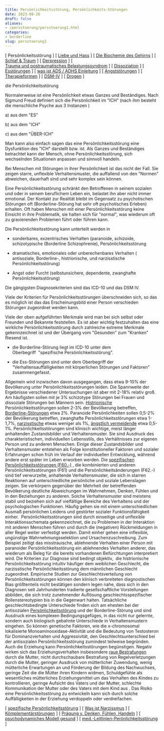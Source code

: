 ```yaml
---
title: Persönlichkeitsstörung, Persönlichkeits-Störungen
date: 2023-08-26
draft: false
aliases:
- /persstoerung/persstoerung1.html
categories:
- borderline
slug: persstoerung1
---
```



[ Persönlickeitsstörung ] [ [Liebe und Hass](../definition/liebe1.htm) ] [ [Die Biochemie des Gehirns](../biochemie/biochemie.htm) ] [ [Schlaf & Traum](../schlaf/traum.htm) ] [ [Derpression](../depression/depri.html) ] [ [Trauma und postraumatisches Belastungssyndrom](../trauma/trauma.htm) ] [ [Dissoziation](../disso/dissoziation.htm) ] [ [Esstörungen](../ess/esst1.html) ] [ [was ist ADS / ADHS Einleitung](../ads/ads.html) ] [ [Angststörungen](../angststoerung/angststoerungen.htm) ] [ [Therapieformen](../theraformen/theraformen.htm) ] [ [DSM-IV](../definition/dsm.htm) ] [ [Drogen](../definition/definitionen_1.htm) ]

die Persönlichkeitsstörung

Normalerweise ist eine Persönlichkeit etwas Ganzes und
Beständiges. Nach
Sigmund Freud definiert sich die Persönlichkeit im "ICH" (nach ihm
besteht die menschliche Psyche aus 3 Instanzen )

a) aus dem "ES"

b) aus dem "ICH"

c) aus dem "ÜBER-ICH"

Man kann also einfach sagen das eine Persönlichkeitsstörung eine
Dysfunktion des "ICH" darstellt bzw. ist. Als Ganzes und Beständiges
betrachtet kann der Mensch, ohne Persönlichkeitsstörung, sich  wechselnden
Situationen anpassen und sinnvoll handeln.

Bei Menschen mit Störungen in ihrer Persönlichkeit ist das nicht der Fall. Sie
zeigen starre, unflexible Verhaltensmuster, die auffallend von den
"Normen" abweichen, dauerhaft sind und sehr komplex sein können.

Eine Persönlichkeitsstörung schränkt den Betroffenen in seinem sozialen
und oder in seinem beruflichem Leben ein, belastet ihn aber nicht immer
emotional. Der Kontakt zur Realität bleibt im Gegensatz zu psychotischen
Störungen oft (Borderline-Störung hat sehr oft psychotisches Erleben) erhalten. Oft haben Menschen mit einer Persönlichkeitsstörung keine
Einsicht in ihre Problematik, sie halten sich für "normal", was
wiederum oft zu gravierenden Problemen führt oder führen kann.

Die Persönlichkeitsstörung kann unterteilt werden in

- sonderbares, exzentrisches Verhalten (paranoide,
schizoide, schizotypische (Borderline Schizophrenie), Persönlichkeitsstörung

- dramatisches, emotionales oder unberechenbares
Verhalten ( antisoziale, Borderline-, histrionische, und narzisstische
Persönlichkeitsstörung)

- Angst oder Furcht (selbstunsichere,
dependente, zwanghafte Persönlichkeitsstörung)

Die gängigsten Diagnosekriterien sind das ICD-10 und das
DSM IV.

Viele der Kriterien für Persönlichkeitsstörungen überschneiden sich, so
das es möglich ist das das Erscheinungsbild einer Person verschieden Störungen
zugeordnet werden kann.

Viele der oben aufgeführten Merkmale wird man bei sich selbst oder Freunden
und Bekannte feststellen. Es ist aber wichtig festzuhalten das eine wirkliche
Persönlichkeitsstörung durch zahlreiche extreme Merkmale
gekennzeichnet ist und der Übergang vom "Gesunden" zum
"Kranken" fliesend ist.

- die Borderline-Störung liegt
im ICD-10 unter dem
Oberbegriff  "spezifische Persönlichkeitsstörung".

- die Ess-Störungen sind unter dem Oberbegriff der "Verhaltensauffälligkeiten mit
körperlichen Störungen und Faktoren" zusammengefasst.

Allgemein wird inzwischen davon ausgegangen, dass etwa 9-10% der Bevölkerung
unter Persönlichkeitsstörungen leiden. Die Spannweite der Ergebnisse
verschiedener Untersuchungen ist aber mit 2-18% relativ groß. Am häufigsten
sollen mit je 3% schizotype Störungen bei Frauen und dissoziale Störungen bei
Männern sein. [Histrionische](https://blz.borderliner.ch/histrio/narz1/narz_f60_4.html) Persönlichkeitsstörungen sollen 2-3% der Bevölkerung
betreffen, [Borderline-Störungen](https://blz.borderliner.ch/bord/bord1/bord1.html) etwa 2%. Paranoide Persönlichkeiten
sollen 0,5-2% der Bevölkerung betreffen, zwanghafte Persönlichkeitsstörungen
etwa 1-1,7%, [narzisstische](https://blz.borderliner.ch/narz/narz1.html) etwas weniger als 1%, [ängstlich vermeidende](https://blz.borderliner.ch/kompstoerung/dependente_stoerung.htm#aengstliche) etwa
0,5-1%. Persönlichkeitsstörungen
sind klinisch wichtige, meist länger anhaltenden Zustandsbilder und
Verhaltensmuster. Sie sind Ausdruck des charakteristischen, individuellen
Lebensstils, des Verhältnisses zur eigenen Person und zu anderen Menschen.
Einige dieser Zustandsbilder und Verhaltensmuster entstehen als Folge
konstitutioneller Faktoren und sozialer Erfahrungen schon früh im Verlauf der
individuellen Entwicklung, während andere erst später im Leben erworben
werden. Die [spezifischen Persönlichkeitsstörungen
(F60.-)](https://blz.borderliner.ch/persstoerung/spezifische_f60/spezifische_f60.html) , die kombinierten
und anderen Persönlichkeitsstörungen (F61) und die Persönlichkeitsänderungen
(F62.-) sind tief verwurzelte, anhaltende Verhaltensmuster, die sich in starren
Reaktionen auf unterschiedliche persönliche und soziale Lebenslagen zeigen. Sie
verkörpern gegenüber der Mehrheit der betreffenden Bevölkerung deutliche
Abweichungen im Wahrnehmen, Denken, Fühlen und in den Beziehungen zu anderen.
Solche Verhaltensmuster sind meistens stabil und beziehen sich auf vielfältige
Bereiche des Verhaltens und der psychologischen Funktionen. Häufig gehen sie
mit einem unterschiedlichen Ausmaß persönlichen Leidens und gestörter
sozialer Funktionsfähigkeit einher.  Persönlichkeitsstörungen sind durch
einseitige und unflexible Interaktionsschemata gekennzeichnet,
die zu Problemen in der Interaktion mit anderen Menschen führen und durch die
(negativen) Rückmeldungen in aller Regel weiter verfestigt werden. Damit einher
gehen eine inflexible, ungünstige Wahrnehmungsselektion und Ursachenzuschreibung.
Zum Beispiel zeitigt das misstrauische,
ablehnende Verhalten einer Person mit paranoider Persönlichkeitsstörung ein
ablehnendes Verhalten anderer, das wiederum als Beleg für die bereits
vorhandenen Befürchtungen interpretiert wird. Die Kriterien zur Diagnose sind
bedingt objektiv,  die histrionische Persönlichkeitsstörung intuitiv
häufiger dem weiblichen Geschlecht, die narzisstische Persönlichkeitsstörung
dem männlichen Geschlecht zugeordnet. Empirische Studien zur
Geschlechtsverteilung von Persönlichkeitsstörungen können den klinisch
verbreiteten diagnostischen Bias größtenteils nicht bestätigen sondern legen
nahe, dass sich in den Diagnosen seit Jahrhunderten tradierte gesellschaftliche
Vorstellungen abbilden, die sich trotz zunehmender Auflösung
geschlechtsspezifischer Rollenstereotypien bis in die Gegenwart halten. Tatsächliche geschlechtsbedingte Unterschiede finden sich am ehesten bei der
antisozialen [Persönlichkeitsstörung](https://blz.borderliner.ch/persstoerung/persstoerung1.html) und der Borderline-Störung und sind Ausdruck eines komplexen
Bedingungsgefüges, in das nicht nur gelernte, sondern auch biologisch gebahnte
Unterschiede in Verhaltensmustern eingehen. So können genetische Faktoren, wie
die x-chromosomal lokalisierte Monoaminooxidase-Aktivität und die Bedeutung von
Testosteron für Dominanzverhalten und Aggressivität, den
Geschlechtsunterschied bei der antisozialen Persönlichkeitsstörung zumindest
teilweise begründen. Auch die Erziehung kann Persönlichkeitsstörungen
begünstigen. Negativ wirken sich das Erziehungsverhalten insbesondere [raue
Bestrafungen](https://blz.borderliner.ch/missbrauch/missbrauch.htm) durch die Mutter, nicht durchschaubare Bestrafung von
Regelverletzungen durch die Mutter, geringer Ausdruck von mütterlicher
Zuwendung, wenig mütterliche Erwartungen an und Förderung der Bildung des
Nachwuchses, geringe Zeit die die Mütter ihren Kindern widmen, Schuldgefühle
als wesentliches mütterliches Erziehungsmittel um das Verhalten des Kindes zu
kontrollieren, geringe Aufsicht des Vaters und der Mutter, schlechte
Kommunikation der Mutter oder des Vaters mit dem Kind aus . Das Risiko eine Persönlichkeitsstörung zu entwickeln kann sich durch
solche Auffälligkeiten in der Erziehung verdoppeln oder verdreifachen.

[ [spezifische Persönlichkeitsstörung](spezifische_f60/spezifische_f60.html) ] [ [Was ist Narzissmus](../narz/narz1.html) ] [ [Kömplementärstörungen](../kompstoerung/komplimentaerstoerungen.htm) ] [ [Prägung v. Denken, Fühlen, Handeln](../vergang_gegenw_zukunf/die_vergangenheit_bestimmt_die_g.htm) ] [ [psychodynamiches Modell gesund](../ich/psychodynamisches_modell-normal.htm) ] [ [med.-Leitlinien-Perönlichkeitsstörung](med-leitlinien-ps.pdf) ]